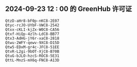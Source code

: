 ## 2024-09-23 12 : 00 的 GreenHub 许可证
```
QtzD-aHr8-bF0p-nKC8-2E07
Qtyc-rcJO-UYbF-VWC8-2542
Qtxx-cKLI-kjZx-W0C8-CA56
Qtxf-HiQp-4zlh-LdC8-BB77
Qtx3-AdHG-jY6r-xaC8-2818
Qtwu-2WFY-qewv-9XC8-D15D
Qtw5-EDxM-gr4c-JFC8-51EE
QtvR-L2gi-9bOT-XjC8-B70B
QtuG-bJLO-hzcS-ROC8-5E31
QttL-MnzS-mX6q-FNC8-A13D
```
